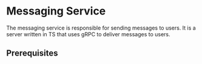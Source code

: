 # Messaging Service

The messaging service is responsible for sending messages to users. It is a server written in TS that uses gRPC to deliver messages to users.

## Prerequisites
